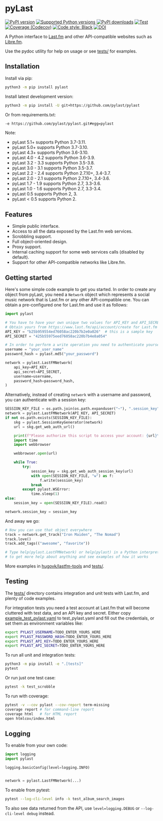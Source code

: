 # pyLast

[![PyPI version](https://img.shields.io/pypi/v/pylast.svg)](https://pypi.org/project/pylast/)
[![Supported Python versions](https://img.shields.io/pypi/pyversions/pylast.svg)](https://pypi.org/project/pylast/)
[![PyPI downloads](https://img.shields.io/pypi/dm/pylast.svg)](https://pypistats.org/packages/pylast)
[![Test](https://github.com/pylast/pylast/workflows/Test/badge.svg)](https://github.com/pylast/pylast/actions)
[![Coverage (Codecov)](https://codecov.io/gh/pylast/pylast/branch/main/graph/badge.svg)](https://codecov.io/gh/pylast/pylast)
[![Code style: Black](https://img.shields.io/badge/code%20style-Black-000000.svg)](https://github.com/psf/black)
[![DOI](https://zenodo.org/badge/7803088.svg)](https://zenodo.org/badge/latestdoi/7803088)

A Python interface to [Last.fm](https://www.last.fm/) and other API-compatible websites
such as [Libre.fm](https://libre.fm/).

Use the pydoc utility for help on usage or see [tests/](tests/) for examples.

## Installation

Install via pip:

```sh
python3 -m pip install pylast
```

Install latest development version:

```sh
python3 -m pip install -U git+https://github.com/pylast/pylast
```

Or from requirements.txt:

```txt
-e https://github.com/pylast/pylast.git#egg=pylast
```

Note:

* pyLast 5.1+ supports Python 3.7-3.11.
* pyLast 5.0+ supports Python 3.7-3.10.
* pyLast 4.3+ supports Python 3.6-3.10.
* pyLast 4.0 - 4.2 supports Python 3.6-3.9.
* pyLast 3.2 - 3.3 supports Python 3.5-3.8.
* pyLast 3.0 - 3.1 supports Python 3.5-3.7.
* pyLast 2.2 - 2.4 supports Python 2.7.10+, 3.4-3.7.
* pyLast 2.0 - 2.1 supports Python 2.7.10+, 3.4-3.6.
* pyLast 1.7 - 1.9 supports Python 2.7, 3.3-3.6.
* pyLast 1.0 - 1.6 supports Python 2.7, 3.3-3.4.
* pyLast 0.5 supports Python 2, 3.
* pyLast < 0.5 supports Python 2.

## Features

 * Simple public interface.
 * Access to all the data exposed by the Last.fm web services.
 * Scrobbling support.
 * Full object-oriented design.
 * Proxy support.
 * Internal caching support for some web services calls (disabled by default).
 * Support for other API-compatible networks like Libre.fm.


## Getting started

Here's some simple code example to get you started. In order to create any object from
pyLast, you need a `Network` object which represents a social music network that is
Last.fm or any other API-compatible one. You can obtain a pre-configured one for Last.fm
and use it as follows:

```python
import pylast

# You have to have your own unique two values for API_KEY and API_SECRET
# Obtain yours from https://www.last.fm/api/account/create for Last.fm
API_KEY = "b25b959554ed76058ac220b7b2e0a026"  # this is a sample key
API_SECRET = "425b55975eed76058ac220b7b4e8a054"

# In order to perform a write operation you need to authenticate yourself
username = "your_user_name"
password_hash = pylast.md5("your_password")

network = pylast.LastFMNetwork(
    api_key=API_KEY,
    api_secret=API_SECRET,
    username=username,
    password_hash=password_hash,
)
```

Alternatively, instead of creating `network` with a username and password,
you can authenticate with a session key:

```python
SESSION_KEY_FILE = os.path.join(os.path.expanduser("~"), ".session_key")
network = pylast.LastFMNetwork(API_KEY, API_SECRET)
if not os.path.exists(SESSION_KEY_FILE):
    skg = pylast.SessionKeyGenerator(network)
    url = skg.get_web_auth_url()

    print(f"Please authorize this script to access your account: {url}\n")
    import time
    import webbrowser

    webbrowser.open(url)

    while True:
        try:
            session_key = skg.get_web_auth_session_key(url)
            with open(SESSION_KEY_FILE, "w") as f:
                f.write(session_key)
            break
        except pylast.WSError:
            time.sleep(1)
else:
    session_key = open(SESSION_KEY_FILE).read()

network.session_key = session_key
```

And away we go:

```python
# Now you can use that object everywhere
track = network.get_track("Iron Maiden", "The Nomad")
track.love()
track.add_tags(("awesome", "favorite"))

# Type help(pylast.LastFMNetwork) or help(pylast) in a Python interpreter
# to get more help about anything and see examples of how it works
```


More examples in
<a href="https://github.com/hugovk/lastfm-tools">hugovk/lastfm-tools</a> and
[tests/](https://github.com/pylast/pylast/tree/main/tests).

## Testing

The [tests/](https://github.com/pylast/pylast/tree/main/tests) directory contains
integration and unit tests with Last.fm, and plenty of code examples.

For integration tests you need a test account at Last.fm that will become cluttered with
test data, and an API key and secret. Either copy
[example_test_pylast.yaml](example_test_pylast.yaml) to test_pylast.yaml and fill out
the credentials, or set them as environment variables like:

```sh
export PYLAST_USERNAME=TODO_ENTER_YOURS_HERE
export PYLAST_PASSWORD_HASH=TODO_ENTER_YOURS_HERE
export PYLAST_API_KEY=TODO_ENTER_YOURS_HERE
export PYLAST_API_SECRET=TODO_ENTER_YOURS_HERE
```

To run all unit and integration tests:

```sh
python3 -m pip install -e ".[tests]"
pytest
```

Or run just one test case:

```sh
pytest -k test_scrobble
```

To run with coverage:

```sh
pytest -v --cov pylast --cov-report term-missing
coverage report # for command-line report
coverage html   # for HTML report
open htmlcov/index.html
```

## Logging

To enable from your own code:

```python
import logging
import pylast

logging.basicConfig(level=logging.INFO)


network = pylast.LastFMNetwork(...)
```

To enable from pytest:

```sh
pytest --log-cli-level info -k test_album_search_images
```

To also see data returned from the API, use `level=logging.DEBUG` or
`--log-cli-level debug` instead.
